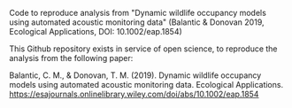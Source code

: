 Code to reproduce analysis from "Dynamic wildlife occupancy models using automated acoustic monitoring data" (Balantic &amp; Donovan 2019, Ecological Applications, DOI: 10.1002/eap.1854)

This Github repository exists in service of open science, to reproduce the analysis from the following paper:

Balantic, C. M., & Donovan, T. M. (2019).
Dynamic wildlife occupancy models using automated acoustic monitoring data. Ecological Applications. https://esajournals.onlinelibrary.wiley.com/doi/abs/10.1002/eap.1854

